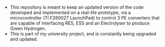 - This repository is meant to keep an updated version of the code developed and implemented on a real-life prototype, via a microcontroller (TI F280027 LaunchPad) to control 3 PE converters that are capable of interfacing RES, ESS and an Electrolyser to produce Green Hydrogen.
- This is part of my university project, and is constantly being upgraded and updated.
